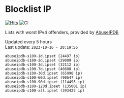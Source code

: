 # Blocklist IP

[![Hits](https://hits.seeyoufarm.com/api/count/incr/badge.svg?url=https%3A%2F%2Fgithub.com%2Fborestad%2Fblocklist-ip%2F&count_bg=%2379C83D&title_bg=%23555555&icon=&icon_color=%23E7E7E7&title=hits&edge_flat=false)](https://hits.seeyoufarm.com)  ![CI](https://img.shields.io/github/workflow/status/borestad/blocklist-ip/CI?style=flat-square)

Lists with worst IPv4 offenders, provided by [AbuseIPDB](https://www.abuseipdb.com/)

<!-- FOOTER-PLACEHOLDER -->
Updated every 5 hours<br>
Last update: `2023-10-16 - 20:19:56`
```
abuseipdb-s100-1d.ipset (24497 ip)
abuseipdb-s100-2d.ipset (29009 ip)
abuseipdb-s100-3d.ipset (32112 ip)
abuseipdb-s100-7d.ipset (40888 ip)
abuseipdb-s100-30d.ipset (65098 ip)
abuseipdb-s100-60d.ipset (90647 ip)
abuseipdb-s100-90d.ipset (114495 ip)
abuseipdb-s100-120d.ipset (135001 ip)
abuseipdb-s100-all.ipset (393422 ip)
```

